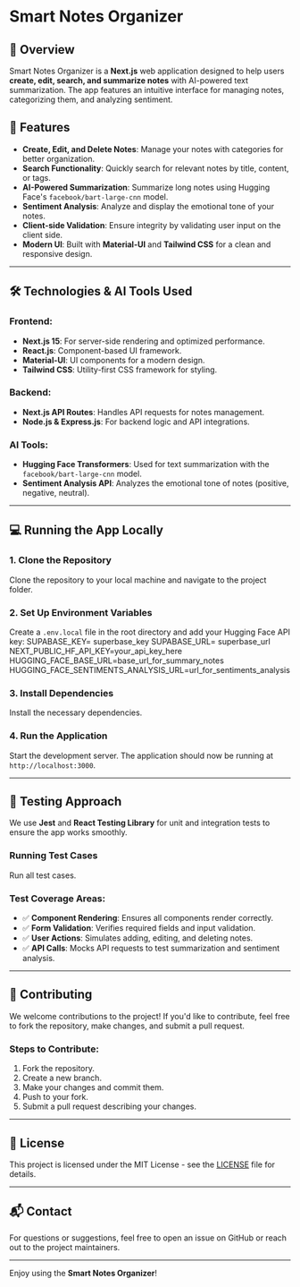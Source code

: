# Smart Notes Organizer

## 📌 Overview

Smart Notes Organizer is a **Next.js** web application designed to help users **create, edit, search, and summarize notes** with AI-powered text summarization. The app features an intuitive interface for managing notes, categorizing them, and analyzing sentiment.

## 🚀 Features

- **Create, Edit, and Delete Notes**: Manage your notes with categories for better organization.
- **Search Functionality**: Quickly search for relevant notes by title, content, or tags.
- **AI-Powered Summarization**: Summarize long notes using Hugging Face's `facebook/bart-large-cnn` model.
- **Sentiment Analysis**: Analyze and display the emotional tone of your notes.
- **Client-side Validation**: Ensure integrity by validating user input on the client side.
- **Modern UI**: Built with **Material-UI** and **Tailwind CSS** for a clean and responsive design.

---

## 🛠️ Technologies & AI Tools Used

### **Frontend:**

- **Next.js 15**: For server-side rendering and optimized performance.
- **React.js**: Component-based UI framework.
- **Material-UI**: UI components for a modern design.
- **Tailwind CSS**: Utility-first CSS framework for styling.

### **Backend:**

- **Next.js API Routes**: Handles API requests for notes management.
- **Node.js & Express.js**: For backend logic and API integrations.

### **AI Tools:**

- **Hugging Face Transformers**: Used for text summarization with the `facebook/bart-large-cnn` model.
- **Sentiment Analysis API**: Analyzes the emotional tone of notes (positive, negative, neutral).

---

## 💻 Running the App Locally

### **1. Clone the Repository**

Clone the repository to your local machine and navigate to the project folder.

### **2. Set Up Environment Variables**

Create a `.env.local` file in the root directory and add your Hugging Face API key:
SUPABASE_KEY= superbase_key
SUPABASE_URL= superbase_url
NEXT_PUBLIC_HF_API_KEY=your_api_key_here
HUGGING_FACE_BASE_URL=base_url_for_summary_notes
HUGGING_FACE_SENTIMENTS_ANALYSIS_URL=url_for_sentiments_analysis

### **3. Install Dependencies**

Install the necessary dependencies.

### **4. Run the Application**

Start the development server. The application should now be running at `http://localhost:3000`.

---

## 🧪 Testing Approach

We use **Jest** and **React Testing Library** for unit and integration tests to ensure the app works smoothly.

### **Running Test Cases**

Run all test cases.

### **Test Coverage Areas:**

- ✅ **Component Rendering**: Ensures all components render correctly.
- ✅ **Form Validation**: Verifies required fields and input validation.
- ✅ **User Actions**: Simulates adding, editing, and deleting notes.
- ✅ **API Calls**: Mocks API requests to test summarization and sentiment analysis.

---

## 📝 Contributing

We welcome contributions to the project! If you'd like to contribute, feel free to fork the repository, make changes, and submit a pull request.

### **Steps to Contribute:**

1. Fork the repository.
2. Create a new branch.
3. Make your changes and commit them.
4. Push to your fork.
5. Submit a pull request describing your changes.

---

## 📄 License

This project is licensed under the MIT License - see the [LICENSE](LICENSE) file for details.

---

## 📬 Contact

For questions or suggestions, feel free to open an issue on GitHub or reach out to the project maintainers.

---

Enjoy using the **Smart Notes Organizer**!
